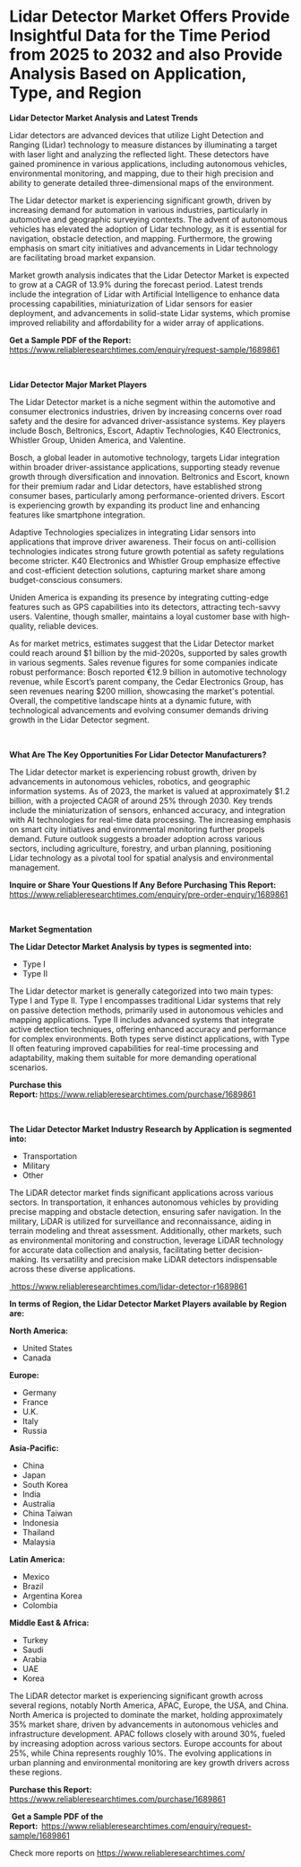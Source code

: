<p><h1>Lidar Detector Market Offers Provide Insightful Data for the Time Period from 2025 to 2032 and also Provide Analysis Based on Application, Type, and Region</h1></p><p><strong>Lidar Detector Market Analysis and Latest Trends</strong></p>
<p><p>Lidar detectors are advanced devices that utilize Light Detection and Ranging (Lidar) technology to measure distances by illuminating a target with laser light and analyzing the reflected light. These detectors have gained prominence in various applications, including autonomous vehicles, environmental monitoring, and mapping, due to their high precision and ability to generate detailed three-dimensional maps of the environment.</p><p>The Lidar detector market is experiencing significant growth, driven by increasing demand for automation in various industries, particularly in automotive and geographic surveying contexts. The advent of autonomous vehicles has elevated the adoption of Lidar technology, as it is essential for navigation, obstacle detection, and mapping. Furthermore, the growing emphasis on smart city initiatives and advancements in Lidar technology are facilitating broad market expansion.</p><p>Market growth analysis indicates that the Lidar Detector Market is expected to grow at a CAGR of 13.9% during the forecast period. Latest trends include the integration of Lidar with Artificial Intelligence to enhance data processing capabilities, miniaturization of Lidar sensors for easier deployment, and advancements in solid-state Lidar systems, which promise improved reliability and affordability for a wider array of applications.</p></p>
<p><strong>Get a Sample PDF of the Report:&nbsp;</strong> <a href="https://www.reliableresearchtimes.com/enquiry/request-sample/1689861?utm_campaign=2006&utm_medium=2&utm_source=Github&utm_content=ia&utm_term=07012025&utm_id=lidar-detector">https://www.reliableresearchtimes.com/enquiry/request-sample/1689861</a></p>
<p>&nbsp;</p>
<p><strong>Lidar Detector Major Market Players</strong></p>
<p><p>The Lidar Detector market is a niche segment within the automotive and consumer electronics industries, driven by increasing concerns over road safety and the desire for advanced driver-assistance systems. Key players include Bosch, Beltronics, Escort, Adaptiv Technologies, K40 Electronics, Whistler Group, Uniden America, and Valentine. </p><p>Bosch, a global leader in automotive technology, targets Lidar integration within broader driver-assistance applications, supporting steady revenue growth through diversification and innovation. Beltronics and Escort, known for their premium radar and Lidar detectors, have established strong consumer bases, particularly among performance-oriented drivers. Escort is experiencing growth by expanding its product line and enhancing features like smartphone integration.</p><p>Adaptive Technologies specializes in integrating Lidar sensors into applications that improve driver awareness. Their focus on anti-collision technologies indicates strong future growth potential as safety regulations become stricter. K40 Electronics and Whistler Group emphasize effective and cost-efficient detection solutions, capturing market share among budget-conscious consumers.</p><p>Uniden America is expanding its presence by integrating cutting-edge features such as GPS capabilities into its detectors, attracting tech-savvy users. Valentine, though smaller, maintains a loyal customer base with high-quality, reliable devices.</p><p>As for market metrics, estimates suggest that the Lidar Detector market could reach around $1 billion by the mid-2020s, supported by sales growth in various segments. Sales revenue figures for some companies indicate robust performance: Bosch reported €12.9 billion in automotive technology revenue, while Escort’s parent company, the Cedar Electronics Group, has seen revenues nearing $200 million, showcasing the market's potential. Overall, the competitive landscape hints at a dynamic future, with technological advancements and evolving consumer demands driving growth in the Lidar Detector segment.</p></p>
<p>&nbsp;</p>
<p><strong>What Are The Key Opportunities For Lidar Detector Manufacturers?</strong></p>
<p><p>The Lidar detector market is experiencing robust growth, driven by advancements in autonomous vehicles, robotics, and geographic information systems. As of 2023, the market is valued at approximately $1.2 billion, with a projected CAGR of around 25% through 2030. Key trends include the miniaturization of sensors, enhanced accuracy, and integration with AI technologies for real-time data processing. The increasing emphasis on smart city initiatives and environmental monitoring further propels demand. Future outlook suggests a broader adoption across various sectors, including agriculture, forestry, and urban planning, positioning Lidar technology as a pivotal tool for spatial analysis and environmental management.</p></p>
<p><strong>Inquire or Share Your Questions If Any Before Purchasing This Report:</strong> <a href="https://www.reliableresearchtimes.com/enquiry/pre-order-enquiry/1689861?utm_campaign=2006&utm_medium=2&utm_source=Github&utm_content=ia&utm_term=07012025&utm_id=lidar-detector">https://www.reliableresearchtimes.com/enquiry/pre-order-enquiry/1689861</a></p>
<p>&nbsp;</p>
<p><strong>Market Segmentation</strong></p>
<p><strong>The Lidar Detector Market Analysis by types is segmented into:</strong></p>
<p><ul><li>Type I</li><li>Type II</li></ul></p>
<p><p>The Lidar detector market is generally categorized into two main types: Type I and Type II. Type I encompasses traditional Lidar systems that rely on passive detection methods, primarily used in autonomous vehicles and mapping applications. Type II includes advanced systems that integrate active detection techniques, offering enhanced accuracy and performance for complex environments. Both types serve distinct applications, with Type II often featuring improved capabilities for real-time processing and adaptability, making them suitable for more demanding operational scenarios.</p></p>
<p><strong>Purchase this Report:&nbsp;</strong><a href="https://www.reliableresearchtimes.com/purchase/1689861?utm_campaign=2006&utm_medium=2&utm_source=Github&utm_content=ia&utm_term=07012025&utm_id=lidar-detector">https://www.reliableresearchtimes.com/purchase/1689861</a></p>
<p>&nbsp;</p>
<p><strong>The Lidar Detector Market Industry Research by Application is segmented into:</strong></p>
<p><ul><li>Transportation</li><li>Military</li><li>Other</li></ul></p>
<p><p>The LiDAR detector market finds significant applications across various sectors. In transportation, it enhances autonomous vehicles by providing precise mapping and obstacle detection, ensuring safer navigation. In the military, LiDAR is utilized for surveillance and reconnaissance, aiding in terrain modeling and threat assessment. Additionally, other markets, such as environmental monitoring and construction, leverage LiDAR technology for accurate data collection and analysis, facilitating better decision-making. Its versatility and precision make LiDAR detectors indispensable across these diverse applications.</p></p>
<p><a href="https://www.reliableresearchtimes.com/lidar-detector-r1689861?utm_campaign=2006&utm_medium=2&utm_source=Github&utm_content=ia&utm_term=07012025&utm_id=lidar-detector">&nbsp;https://www.reliableresearchtimes.com/lidar-detector-r1689861</a></p>
<p><strong>In terms of Region, the Lidar Detector Market Players available by Region are:</strong></p>
<p>
    <p> <strong> North America: </strong>
        <ul>
            <li>United States</li>
            <li>Canada</li>
        </ul>
        </p> 
    <p> <strong> Europe: </strong>
        <ul>
            <li>Germany</li>
            <li>France</li>
            <li>U.K.</li>
            <li>Italy</li>
            <li>Russia</li>
        </ul>
        </p> 
    <p> <strong> Asia-Pacific: </strong>
        <ul>
            <li>China</li>
            <li>Japan</li>
            <li>South Korea</li>
            <li>India</li>
            <li>Australia</li>
            <li>China Taiwan</li>
            <li>Indonesia</li>
            <li>Thailand</li>
            <li>Malaysia</li>
        </ul>
        </p> 
    <p> <strong> Latin America: </strong>
        <ul>
            <li>Mexico</li>
            <li>Brazil</li>
            <li>Argentina Korea</li>
            <li>Colombia</li>
        </ul>
        </p> 
    <p> <strong> Middle East & Africa: </strong>
        <ul>
            <li>Turkey</li>
            <li>Saudi</li>
            <li>Arabia</li>
            <li>UAE</li>
            <li>Korea</li>
        </ul>
    </p>
    </p>
<p><p>The LiDAR detector market is experiencing significant growth across several regions, notably North America, APAC, Europe, the USA, and China. North America is projected to dominate the market, holding approximately 35% market share, driven by advancements in autonomous vehicles and infrastructure development. APAC follows closely with around 30%, fueled by increasing adoption across various sectors. Europe accounts for about 25%, while China represents roughly 10%. The evolving applications in urban planning and environmental monitoring are key growth drivers across these regions.</p></p>
<p><strong>Purchase this Report: </strong><a href="https://www.reliableresearchtimes.com/purchase/1689861?utm_campaign=2006&utm_medium=2&utm_source=Github&utm_content=ia&utm_term=07012025&utm_id=lidar-detector">https://www.reliableresearchtimes.com/purchase/1689861</a></p>
<p>&nbsp;<strong>Get a Sample PDF of the Report:&nbsp;&nbsp;</strong><a href="https://www.reliableresearchtimes.com/enquiry/request-sample/1689861?utm_campaign=2006&utm_medium=2&utm_source=Github&utm_content=ia&utm_term=07012025&utm_id=lidar-detector">https://www.reliableresearchtimes.com/enquiry/request-sample/1689861</a></p>
<p><strong></strong></p>
<p>Check more reports on <a href="https://www.reliableresearchtimes.com/?utm_campaign=2006&utm_medium=2&utm_source=Github&utm_content=ia&utm_term=07012025&utm_id=lidar-detector">https://www.reliableresearchtimes.com/</a></p>